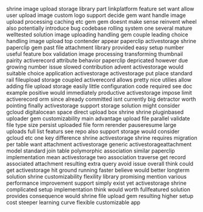 shrine image upload storage library part linkplatform feature set want allow user upload image custom logo support decide gem want handle image upload processing caching etc gem gem doesnt make sense reinvent wheel also potentially introduce bug codebase rolling system one several mature welltested solution image uploading handling gem couple leading choice handling image upload top contender appear paperclip activestorage shrine paperclip gem past file attachment library provided easy setup number useful feature box validation image processing transforming thumbnail pairity activerecord attribute behavior paperclip depricated however due growing number issue slowed contribution advent activestorage would suitable choice application activestorage activestorage put place standard rail fileupload storage coupled activerecord allows pretty nice utilies allow adding file upload storage easily little configuration code required see doc example positive would immediately productive activestorage impose limit activerecord orm since already committed isnt currently big detractor worth pointing finally activestorage support storage solution might consider gcloud digitalocean space direct upload box shrine shrine pluginbased uploader gem customizability main advantage upload file parallel validate file type size persist uploaded file form rerender pauseresume large uploads full list featurs see repo also support storage would consider gcloud etc one key difference shrine activestorage shrine requires migration per table want attachment activestorage generic activestorageattachment model standard join table polymorphic association similar paperclip implementation mean activestorage two association traverse get record associated attachment resulting extra query avoid issue overall think could get activestorage hit ground running faster believe would better longterm solution shrine customizability flexility library promising mention various performance improvement support simply exist yet activestorage shrine complicated setup implementation think would worth fullfeatured solution provides consequence would shrine file upload gem resulting higher setup cost steeper learning curve flexible customizable app